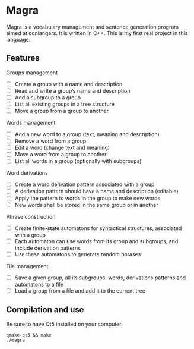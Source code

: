 # Magra

Magra is a vocabulary management and sentence generation program aimed at conlangers.
It is written in C++. This is my first real project in this language.

## Features

Groups management
- [ ] Create a group with a name and description
- [ ] Read and write a group’s name and description
- [ ] Add a subgroup to a group
- [ ] List all existing groups in a tree structure
- [ ] Move a group from a group to another

Words management
- [ ] Add a new word to a group (text, meaning and description)
- [ ] Remove a word from a group
- [ ] Edit a word (change text and meaning)
- [ ] Move a word from a group to another
- [ ] List all words in a group (optionally with subgroups)

Word derivations
- [ ] Create a word derivation pattern associated with a group
- [ ] A derivation pattern should have a name and description (editable)
- [ ] Apply the pattern to words in the group to make new words
- [ ] New words shall be stored in the same group or in another

Phrase construction
- [ ] Create finite-state automatons for syntactical structures, associated with a group
- [ ] Each automaton can use words from its group and subgroups, and include derivation patterns
- [ ] Use these automatons to generate random phrases

File management
- [ ] Save a given group, all its subgroups, words, derivations patterns and automatons to a file
- [ ] Load a group from a file and add it to the current tree

## Compilation and use

Be sure to have Qt5 installed on your computer.

```
qmake-qt5 && make
./magra
```
